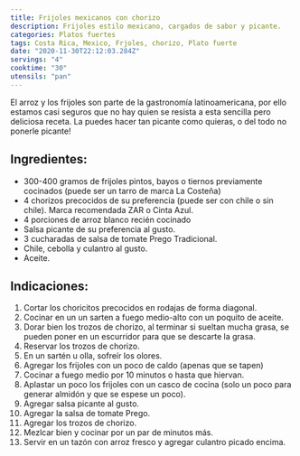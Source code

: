 ```yaml
---
title: Frijoles mexicanos con chorizo
description: Frijoles estilo mexicano, cargados de sabor y picante. 
categories: Platos fuertes
tags: Costa Rica, Mexico, Frjoles, chorizo, Plato fuerte
date: "2020-11-30T22:12:03.284Z"
servings: "4"
cooktime: "30"
utensils: "pan"
---
```

El arroz y los frijoles son parte de la gastronomía latinoamericana, por ello estamos casi seguros que no hay quien se resista a esta sencilla pero deliciosa receta. La puedes hacer tan picante como quieras, o del todo no ponerle picante! 

## Ingredientes:

- 300-400 gramos de frijoles pintos, bayos o tiernos previamente cocinados (puede ser un tarro de marca La Costeña)
- 4 chorizos precocidos de su preferencia (puede ser con chile o sin chile). Marca recomendada ZAR o Cinta Azul.
- 4 porciones de arroz blanco recién cocinado
- Salsa picante de su preferencia al gusto.
- 3 cucharadas de salsa de tomate Prego Tradicional.
- Chile, cebolla y culantro al gusto.
- Aceite.

## Indicaciones:

1. Cortar los choricitos precocidos en rodajas de forma diagonal.
2. Cocinar en un un sarten a fuego medio-alto con un poquito de aceite.
3. Dorar bien los trozos de chorizo, al terminar si sueltan mucha grasa, se pueden poner en un escurridor para que se descarte la grasa. 
4. Reservar los trozos de chorizo.
5. En un sartén u olla, sofreír los olores.
6. Agregar los frijoles con un poco de caldo (apenas que se tapen)
7. Cocinar a fuego medio por 10 minutos o hasta que hiervan.
8. Aplastar un poco los frijoles con un casco de cocina (solo un poco para generar almidón y que se espese un poco).
9. Agregar salsa picante al gusto.
10. Agregar la salsa de tomate Prego.
11. Agregar los trozos de chorizo.
12. Mezlcar bien y cocinar por un par de minutos más.
13. Servir en un tazón con arroz fresco y agregar culantro picado encima.
